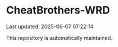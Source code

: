 # CheatBrothers-WRD

Last updated: 2025-06-07 07:22:14

This repository is automatically maintained.

